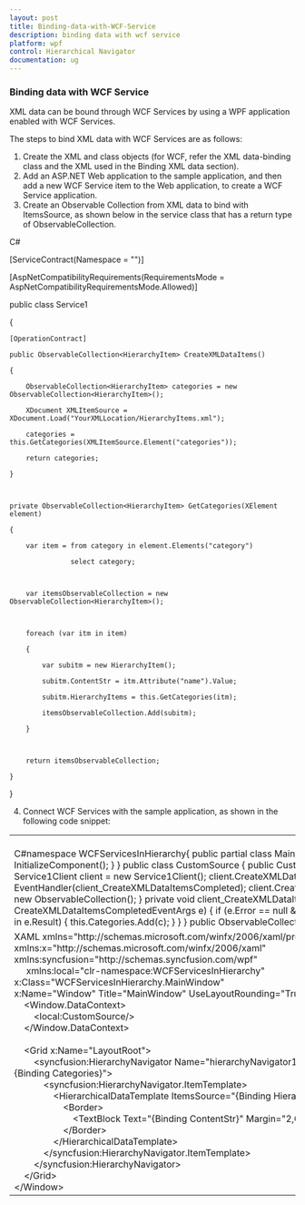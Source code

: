 ```yaml
---
layout: post
title: Binding-data-with-WCF-Service
description: binding data with wcf service 
platform: wpf
control: Hierarchical Navigator
documentation: ug
---
```


### Binding data with WCF Service 

XML data can be bound through WCF Services by using a WPF application enabled with WCF Services.

The steps to bind XML data with WCF Services are as follows:

1. Create the XML and class objects (for WCF, refer the XML data-binding class and the XML used in the Binding XML data section).
2. Add an ASP.NET Web application to the sample application, and then add a new WCF Service item to the Web application, to create a WCF Service application.
3. Create an Observable Collection from XML data to bind with ItemsSource, as shown below in the service class that has a return type of ObservableCollection.



C#



[ServiceContract(Namespace = "")]

[AspNetCompatibilityRequirements(RequirementsMode = AspNetCompatibilityRequirementsMode.Allowed)]

public class Service1

{

    [OperationContract]

    public ObservableCollection<HierarchyItem> CreateXMLDataItems()

    {

        ObservableCollection<HierarchyItem> categories = new ObservableCollection<HierarchyItem>();

        XDocument XMLItemSource = XDocument.Load("YourXMLLocation/HierarchyItems.xml");

        categories = this.GetCategories(XMLItemSource.Element("categories"));

        return categories;

    }



    private ObservableCollection<HierarchyItem> GetCategories(XElement element)

    {

        var item = from category in element.Elements("category")

                   select category;



        var itemsObservableCollection = new ObservableCollection<HierarchyItem>();



        foreach (var itm in item)

        {

            var subitm = new HierarchyItem();

            subitm.ContentStr = itm.Attribute("name").Value;

            subitm.HierarchyItems = this.GetCategories(itm);

            itemsObservableCollection.Add(subitm);

        }



        return itemsObservableCollection;

    }

}



4. Connect WCF Services with the sample application, as shown in the following code snippet:
<table>
<tr>
<td>
<br>C#namespace WCFServicesInHierarchy{    public partial class MainPage : UserControl    {        public MainPage()        {            InitializeComponent();        }    }    public class CustomSource    {        public CustomSource()        {            //This loads WCF Service            Service1Client client = new Service1Client();            client.CreateXMLDataItemsCompleted += new EventHandler<CreateXMLDataItemsCompletedEventArgs>(client_CreateXMLDataItemsCompleted);            client.CreateXMLDataItemsAsync();            this.Categories = new ObservableCollection<HierarchyItem>();        }        private void client_CreateXMLDataItemsCompleted(object sender, CreateXMLDataItemsCompletedEventArgs e)        {            if (e.Error == null && e.Result != null)            {                foreach (HierarchyItem c in e.Result)                {                    this.Categories.Add(c);                }            }        }        public ObservableCollection<HierarchyItem> Categories        {            get;            set;        }    }}</td></tr>
<tr>
<td>
XAML<Window<br>     xmlns="http://schemas.microsoft.com/winfx/2006/xaml/presentation"     xmlns:x="http://schemas.microsoft.com/winfx/2006/xaml"<br>     xmlns:syncfusion="http://schemas.syncfusion.com/wpf"<br>     xmlns:local="clr-namespace:WCFServicesInHierarchy" <br>     x:Class="WCFServicesInHierarchy.MainWindow"<br>x:Name="Window" Title="MainWindow" UseLayoutRounding="True" Width="640" Height="480"><br>    &lt;Window.DataContext&gt;<br>        &lt;local:CustomSource/&gt;<br>    &lt;/Window.DataContext&gt;<br><br>    &lt;Grid x:Name="LayoutRoot"&gt;<br>        &lt;syncfusion:HierarchyNavigator Name="hierarchyNavigator1" VerticalAlignment="Center" ItemsSource="{Binding Categories}"&gt;<br>            &lt;syncfusion:HierarchyNavigator.ItemTemplate&gt;<br>                &lt;HierarchicalDataTemplate ItemsSource="{Binding HierarchyItems}"&gt;<br>                    &lt;Border&gt;<br>                        &lt;TextBlock Text="{Binding ContentStr}" Margin="2,0"/&gt;<br>                    &lt;/Border&gt;<br>                &lt;/HierarchicalDataTemplate&gt;<br>            &lt;/syncfusion:HierarchyNavigator.ItemTemplate&gt;<br>        &lt;/syncfusion:HierarchyNavigator&gt;<br>    &lt;/Grid&gt;<br>&lt;/Window&gt;</td></tr>
</table>


